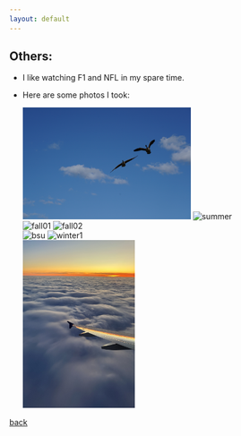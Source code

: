 ```yaml
---
layout: default
---
```


## Others:

* I like watching F1 and NFL in my spare time.

* Here are some photos I took:

  <img src="photos/2022/spring01.JPG" alt="spring1" width="300" height="200"/>
  
  <img src="photos/2022/summer.JPG" alt="summer" width="300" height="200"/>
 
  <br />
  
  <img src="photos/2022/fall01.JPG" alt="fall01" width="300" height="200"/>
  
  <img src="photos/2022/fall02.JPG" alt="fall02" width="300" height="200"/>
  
  <br />
  
  <img src="photos/2022/ballstate.JPG" alt="bsu" width="200" height="300"/>
 
  <img src="photos/2022/winter01.JPG" alt="winter1" width="200" height="300"/>

  <br />

  <img src="photos/2022/IMG_0209.jpg" alt="flight" width="200" height="300"/>
  
[back](./)


